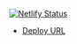 [![Netlify Status](https://api.netlify.com/api/v1/badges/0373c42a-2429-42dd-8348-0ed0193d1592/deploy-status)](https://app.netlify.com/sites/zalgo-official/deploys)

- [Deploy URL](https://zalgo-official.com)
